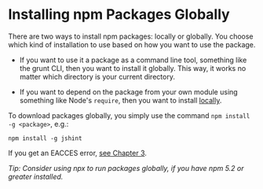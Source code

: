 <!--
title: 08 - Installing npm packages globally
featured: true
-->

# Installing npm Packages Globally

There are two ways to install npm packages: locally or globally. You choose which kind of installation to use based on how you want to use the package.

* If you want to use it a package as a command line tool, something like the grunt CLI, then you want to install it globally. This way, it works no matter which directory is your current directory. 

* If you want to depend on the package from your own module using something like Node's `require`, then you want to install [locally](https://docs.npmjs.com/getting-started/installing-npm-packages-locally).

To download packages globally, you simply use the command `npm install -g <package>`, e.g.:

```
npm install -g jshint
```

If you get an EACCES error, [see Chapter 3](/getting-started/fixing-npm-permissions). 

*Tip: Consider using npx to run packages globally, if you have npm 5.2 or greater installed.* 